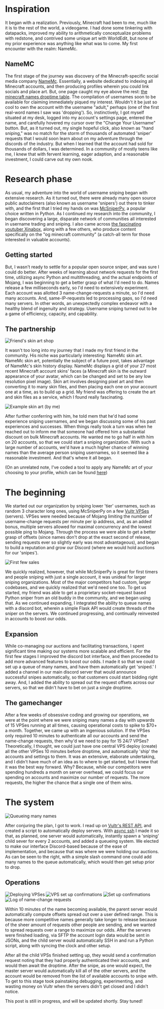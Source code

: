 # Inspiration

It began with a realization. Previously, Minecraft had been to me, much like it is to the rest of the world, a videogame. I had done some tinkering with datapacks, improved my ability to arithmetically conceptualize problems with redstone, and contrived some unique art with WorldEdit, but none of my prior experience was anything like what was to come. My first encounter with the realm: NameMc.

## NameMC

The first stage of the journey was discovery of the Minecraft-specific social media company [NameMc](https://namemc.com). Essentially, a website dedicated to indexing all Minecraft accounts, and then producing profiles wherein you could link socials and place art. But, one page caught my eye above the rest: [the minecraft names droptime table](https://namemc.com/minecraft-names). The compilation of usernames soon to be available for claiming immediately piqued my interest. Wouldn't it be just so cool to own the account with the username "adult," perhaps (one of the first real-word names I saw was 'dropping'). So, instinctively, I got myself situated at my desk, logged into my account's settings page, entered the name, and carefully hovered my cursor over the "Change Your Username" button. But, as it turned out, my single hopeful click, also known as "hand sniping," was no match for the storm of thousands of automated 'sniper' requests that I would soon learn about on my adventure through the discords of the industry. But when I learned that the account had sold for thousands of dollars, I was determined. In a community of mostly teens like me, I knew that with fervent learning, eager adaption, and a reasonable investment, I could carve out my own nook.

# Research phase

As usual, my adventure into the world of username sniping began with extensive research. As it turned out, there were already many open source public autoclaimers (also known as username 'snipers') out there to tinker with, and the first that I tried my hands on was [McSniperPy](https://github.com/MCsniperPY/MCsniperPY), a popular choice written in Python. As I continued my research into the community, I began discovering a large, disparate network of communities all interested in username trading and sniping. I also came across [the fascinating youtuber Xinabox](https://www.youtube.com/user/XinaboxGaming), along with a few others, who produce content specifically on the "og minecraft community" (a catch-all term for those interested in valuable accounts).

## Getting started

But, I wasn't ready to settle for a popular open source sniper, and was sure I could do better. After weeks of learning about network requests for the first time, utilizing async Python and multithreading, and the actual endpoints of Mojang, I was beginning to get a better grasp of what I'd need to do. Names release a few milliseconds early, so I'd need to extensively experiment. Each account was allotted 3 name-change-requests a minute, so I'd need many accounts. And, same-IP-requests led to processing gaps, so I'd need many servers. In other words, an unexpectedly complex endeavor with a healthy blend of ingenuity and strategy. Username sniping turned out to be a game of efficiency, capacity, and capability. 

## The partnership

![Friend's skin art shop](friend_name_mc_art.webp|width=30|float=left)

It wasn't too long into my journey that I made my first friend in the community. His niche was particularly interesting: NameMc skin art. NameMc skin art, potentially the subject of a future post, takes advantage of NameMc's skin history display. NameMc displays a grid of your 27 most recent Minecraft account skins' faces (a Minecraft skin is the outward appearance of your avatar, which can be changed and set to be any low resolution pixel image). Skin art involves designing pixel art and then converting it to many skin files, and then placing each one on your account one at a time, as to build up a grid. My friend was offering to create the art and skin files as a service, which I found really fascinating. 

![Example skin art (by me)](my_skin_art.webp|width=36|float=right)

After further conferring with him, he told mem that he'd had some experience sniping usernames, and we began discussing some of his past experiences and successes. When things really took a turn was when he reached out to inform me that someone had offered him a substantial discount on bulk Minecraft accounts. He wanted me to go half in with him on 20 accounts, so that we could start a sniping organization. With such a large number of accounts, we'd have a much higher chance of winning names than the average person sniping usernames, so it seemed like a reasonable investment. And that's where it all began.

\(On an unrelated note, I've coded a tool to apply any NameMc art of your choosing to your profile, which can be found [here](https://github.com/404Wolf/AutoSkin)\)

# The beginning

We started out our organization by sniping lower 'tier' usernames, such as random 3 character long ones, using McSniperPy on a few [Vultr VPSes](https://www.vultr.com/) \(servers\). VPSes were needed because of Mojang limiting the number of username-change requests per minute per ip address, and, as an added bonus, multiple servers allowed for maximal concurrency and the lowest possible ping to Mojang. Through the process we were able to get a better grasp of offsets \(since names don't drop at the exact second of release, sending requests ever so slightly early was most advantageous\), and began to build a reputation and grow our Discord (where we would hold auctions for our 'snipes'). 

![First few sales](first_few_sales.webp|float=right)

We quickly realized, however, that while McSniperPy is great for first timers and people sniping with just a single account, it was unideal for larger sniping organizations. Most of the major competitors had custom, larger codebases, and we quickly realized that we'd need one too. To get us started, my friend was able to get a proprietary socket-request based Python sniper from an old buddy in the community, and we began using that. As we continued expanding, I integrated the ability to queue names with a discord bot, wherein a simple Flask API would create threads of the sniper on the servers. We continued progressing, and continually reinvested in accounts to boost our odds.

## Expansion

While co-managing our auctions and facilitating transactions, I spent significant time making our systems more scalable and efficient. For the first few stages I improved the discord bot interface, and then proceeded to add more advanced features to boost our odds. I made it so that we could set up a queue of many names, and have them automatically get 'sniped.' I added a channel in our main discord server that would announce successful snipes automatically, so that customers could start bidding right away. And, I added the ability to spread out the request offsets across our servers, so that we didn't have to bet on just a single droptime.

## The gamechanger

After a few weeks of obsessive coding and growing our operations, we were at the point where we were sniping many names a day with upwards of 15 VPSes running at all times, causing operational costs to spike to $70+ a month. Together, we came up with an ingenious solution. If the VPSes only required 10 minutes to authenticate all our accounts and send the name-change requests, then why'd we need to pay for 15 24/7 VPSes? Theoretically, I thought, we could just have one central VPS deploy \(create\) all the other VPSes 10 minutes before droptime, and automatically 'ship' the accounts and settings to them. It was an extensive, elaborate undertaking, and I didn't have much of an idea as to where to get started, but I knew that it was the best way forward. Why? Because, while our competitors were spending hundreds a month on server overhead, we could focus our spending on accounts and maximize our number of requests. The more requests, the higher the chance that a single one of them wins.

# The system

![Queueing many names](queue_bulk_add.webp|width=36|float=right)

After conjuring the plan, I got to work. I read up on [Vultr's REST API](https://www.vultr.com/api/), and created a script to automatically deploy servers. With [async ssh](https://asyncssh.readthedocs.io/en/latest/) I made it so that, as planned, one server would automatically, instantly spawn a 'sniping' child sever for every 2 accounts, and added a queueing system. We elected to make our interface Discord-based because of the ease of implementation, and because that was where we were holding our auctions. As can be seen to the right, with a simple slash command one could add many names to the queue automatically, which would then get setup prior to drop.

## Operations

![Deploying VPSes](setting_up1.webp)
![VPS set up confirmations](setting_up2.webp)
![Set up confirmations](setting_up3.webp)
![Log of name-change requests](requests.webp)

Within 10 minutes of the name becoming available, the parent server would automatically compute offsets spread out over a user defined range. This is because more competitive names generally take longer to release because of the sheer amount of requests other people are sending, and we wanted to spread requests over a range to maximize our odds. After the servers were finished loading, via SFTP the account login data would be sent in JSONs, and the child server would automatically SSH in and run a Python script, along with syncing the clock and other setup.

After all the child VPSs finished setting up, they would send a confirmation request noting that they had properly authenticated their accounts, and would then await the droptime. After the snipe, as one would expect, the master server would automatically kill all of the other servers, and the account would be removed from the list of available accounts to snipe with. To get to this stage took painstaking debugging, experimenting, and wasting money on Vultr when the servers didn't get closed and I didn't notice.

This post is still in progress, and will be updated shortly. Stay tuned!
